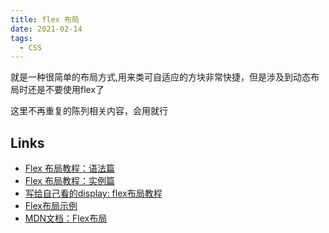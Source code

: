 ```yaml
---
title: flex 布局
date: 2021-02-14
tags:
  - CSS
---
```


<!-- 画一个骰子 ‘qwerfgthyjukop-【p'//【p'、=【-pl/ -->

就是一种很简单的布局方式,用来类可自适应的方块非常快捷，但是涉及到动态布局时还是不要使用flex了

这里不再重复的陈列相关内容，会用就行

## Links

- [Flex 布局教程：语法篇](http://www.ruanyifeng.com/blog/2015/07/flex-grammar.html)
- [Flex 布局教程：实例篇](http://www.ruanyifeng.com/blog/2015/07/flex-examples.html)
- [写给自己看的display: flex布局教程](https://www.zhangxinxu.com/wordpress/2018/10/display-flex-css3-css/)
- [Flex布局示例](http://static.vgee.cn/static/index.html)
- [MDN文档：Flex布局](https://developer.mozilla.org/zh-CN/docs/Web/CSS/flex)



